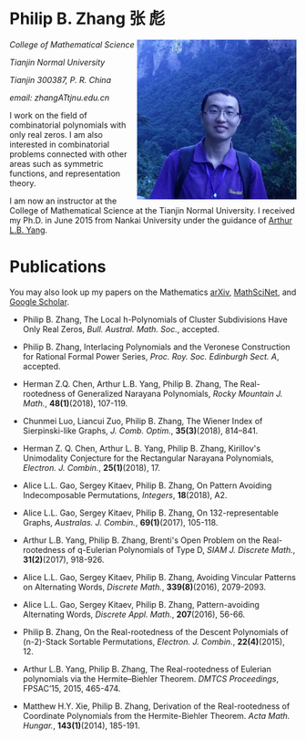# Philip B. Zhang  张 彪

<img align="right" height="280" src="pic.jpg"/>

_College of Mathematical Science_  

_Tianjin Normal University_   

_Tianjin  300387, P. R. China_ 

_email: zhangATtjnu.edu.cn_ 



I work on the field of combinatorial polynomials with only real zeros. I am also interested in combinatorial problems connected with other areas such as symmetric functions, and representation theory.

I am now an instructor at the College of Mathematical Science at the Tianjin Normal University.  I received my Ph.D. in June 2015 from Nankai University under the guidance of [Arthur L.B. Yang](http://www.combinatorics.net.cn/homepage/yang/).



# Publications

You may also look up my papers on the Mathematics [arXiv](https://arxiv.org/find/grp_math/1/au:+Zhang_Philip_B/0/1/0/all/0/1), [MathSciNet](http://www.ams.org/mathscinet/search/publications.html?pg1=INDI&s1=1066440), and [Google Scholar](https://scholar.google.com/citations?user=E0RFmmMAAAAJ&hl=en).

- Philip B. Zhang, The Local h-Polynomials of Cluster Subdivisions Have Only Real Zeros, _Bull. Austral. Math. Soc._, accepted.

- Philip B. Zhang, Interlacing Polynomials and the Veronese Construction for Rational Formal Power Series, _Proc. Roy. Soc. Edinburgh Sect. A_, accepted.

- Herman Z.Q. Chen, Arthur L.B. Yang, Philip B. Zhang, The Real-rootedness of Generalized Narayana Polynomials, _Rocky Mountain J. Math._, __48(1)__(2018), 107-119.

- Chunmei Luo, Liancui Zuo, Philip B. Zhang, The Wiener Index of Sierpinski-like Graphs, _J. Comb. Optim._, __35(3)__(2018), 814–841.

- Herman Z. Q. Chen, Arthur L. B. Yang, Philip B. Zhang, Kirillov's Unimodality Conjecture for the Rectangular Narayana Polynomials, _Electron. J. Combin._, __25(1)__(2018), 17.

- Alice L.L. Gao, Sergey Kitaev, Philip B. Zhang, On Pattern Avoiding Indecomposable Permutations, _Integers_, __18__(2018), A2.

- Alice L.L. Gao, Sergey Kitaev, Philip B. Zhang, On 132-representable Graphs, _Australas. J. Combin._, __69(1)__(2017), 105-118.

- Arthur L.B. Yang, Philip B. Zhang, Brenti's Open Problem on the Real-rootedness of q-Eulerian Polynomials of Type D, _SIAM J. Discrete Math._, __31(2)__(2017), 918-926.

- Alice L.L. Gao, Sergey Kitaev, Philip B. Zhang, Avoiding Vincular Patterns on Alternating Words, _Discrete Math._, __339(8)__(2016), 2079-2093.

- Alice L.L. Gao, Sergey Kitaev, Philip B. Zhang, Pattern-avoiding Alternating Words, _Discrete Appl. Math._, __207__(2016), 56-66.

- Philip B. Zhang, On the Real-rootedness of the Descent Polynomials of (n-2)-Stack Sortable Permutations, _Electron. J. Combin._, __22(4)__(2015), 12.

- Arthur L.B. Yang, Philip B. Zhang, The Real-rootedness of Eulerian polynomials via the Hermite–Biehler Theorem. _DMTCS Proceedings_, FPSAC’15, 2015, 465-474.

- Matthew H.Y. Xie, Philip B. Zhang, Derivation of the Real-rootedness of Coordinate Polynomials from the Hermite-Biehler Theorem. _Acta Math. Hungar._, __143(1)__(2014), 185-191.




